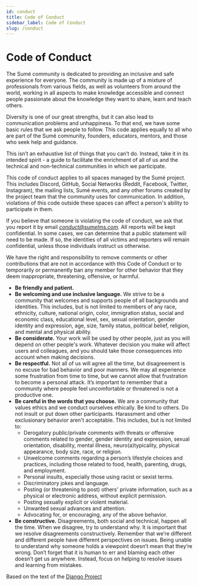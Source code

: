```yaml
---
id: conduct
title: Code of Conduct
sidebar_label: Code of Conduct
slug: /conduct
---
```


# Code of Conduct

The Sumé community is dedicated to providing an inclusive and safe experience for everyone. The community is made up of a mixture of professionals from various fields, as well as volunteers from around the world, working in all aspects to make knowledge accessible and connect people passionate about the knowledge they want to share, learn and teach others.

Diversity is one of our great strengths, but it can also lead to communication problems and unhappiness. To that end, we have some basic rules that we ask people to follow. This code applies equally to all who are part of the Sumé community, founders, educators, mentors, and those who seek help and guidance.

This isn’t an exhaustive list of things that you can’t do. Instead, take it in its intended spirit - a guide to facilitate the enrichment of all of us and the technical and non-technical communities in which we participate.

This code of conduct applies to all spaces managed by the Sumé project. This includes Discord, GitHub, Social Networks (Reddit, Facebook, Twitter, Instagram), the mailing lists, Sumé events, and any other forums created by the project team that the community uses for communication. In addition, violations of this code outside these spaces can affect a person's ability to participate in them.

If you believe that someone is violating the code of conduct, we ask that you report it by email *[conduct@sumelms.com](mailto:conduct@sumelms.com).* All reports will be kept confidential. In some cases, we can determine that a public statement will need to be made. If so, the identities of all victims and reporters will remain confidential, unless those individuals instruct us otherwise.

We have the right and responsibility to remove comments or other contributions that are not in accordance with this Code of Conduct or to temporarily or permanently ban any member for other behavior that they deem inappropriate, threatening, offensive, or harmful.

- **Be friendly and patient.**
- **Be welcoming and use inclusive language.** We strive to be a community that welcomes and supports people of all backgrounds and identities. This includes, but is not limited to members of any race, ethnicity, culture, national origin, color, immigration status, social and economic class, educational level, sex, sexual orientation, gender identity and expression, age, size, family status, political belief, religion, and mental and physical ability.
- **Be considerate.** Your work will be used by other people, just as you will depend on other people's work. Whatever decision you make will affect users and colleagues, and you should take those consequences into account when making decisions.
- **Be respectful.** Not all of us will agree all the time, but disagreement is no excuse for bad behavior and poor manners. We may all experience some frustration from time to time, but we cannot allow that frustration to become a personal attack. It’s important to remember that a community where people feel uncomfortable or threatened is not a productive one.
- **Be careful in the words that you choose.** We are a community that values ethics and we conduct ourselves ethically. Be kind to others. Do not insult or put down other participants. Harassment and other exclusionary behavior aren't acceptable. This includes, but is not limited to:
    - Derogatory public/private comments with threats or offensive comments related to gender, gender identity and expression, sexual orientation, disability, mental illness, neuro(a)typicality, physical appearance, body size, race, or religion.
    - Unwelcome comments regarding a person’s lifestyle choices and practices, including those related to food, health, parenting, drugs, and employment.
    - Personal insults, especially those using racist or sexist terms.
    - Discriminatory jokes and language.
    - Posting (or threatening to post) others' private information, such as a physical or electronic address, without explicit permission.
    - Posting sexually explicit or violent material.
    - Unwanted sexual advances and attention.
    - Advocating for, or encouraging, any of the above behavior.
- **Be constructive.** Disagreements, both social and technical, happen all the time. When we disagree, try to understand why. It is important that we resolve disagreements constructively. Remember that we’re different and different people have different perspectives on issues. Being unable to understand why someone holds a viewpoint doesn’t mean that they’re wrong. Don’t forget that it is human to err and blaming each other doesn’t get us anywhere. Instead, focus on helping to resolve issues and learning from mistakes.

Based on the text of the [Django Project](https://www.djangoproject.com/conduct/)
